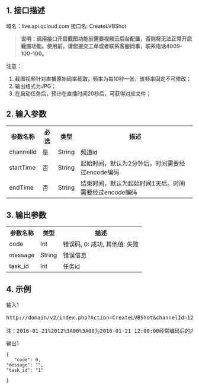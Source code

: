## 1. 接口描述

域名：live.api.qcloud.com
接口名: CreateLVBShot

> **说明：调用接口开启截图功能前需要视频云后台配置，否则将无法正常开启截图功能。使用前，请您提交工单或者联系客服同事，联系电话4009-100-100。**

注意：
1. 截图视频针对直播原始码率截取，频率为每10秒一张，该频率固定不可修改；
2. 输出格式为JPG；
3. 在启动任务后，预计在直播时间20秒后，可获得对应文件；


## 2. 输入参数
</b></th>
<table class="t"><tbody><tr>
<th><b>参数名称</b></th>
<th><b>必选</b></th>
<th><b>类型</b></th>
<th><b>描述</b></th>
<tr>
<td> channelId
<td> 是
<td> String
<td> 频道id
<tr>
<td> startTime
<td> 否
<td> String
<td> 起始时间，默认为2分钟后。时间需要经过encode编码
<tr>
<td> endTime
<td> 否
<td> String
<td> 结束时间，默认为起始时间1天后。时间需要经过encode编码
</tbody></table>


</b></th>

## 3. 输出参数
</b></th>
<table class="t"><tbody><tr>
<th><b>参数名称</b></th>
<th><b>类型</b></th>
<th><b>描述</b></th>
<tr>
<td> code
<td> Int
<td> 错误码, 0: 成功, 其他值: 失败
<tr>
<td> message
<td> String
<td> 错误信息
<tr>
<tr>
<td> task_id
<td> Int
<td> 任务id
<tr>

</tbody></table>


</b></th>

## 4. 示例

输入1
<pre>
http://domain/v2/index.php?Action=CreateLVBShot&channelId=123&start_time=2016-01-21%2012%3A00%3A00&<a href="/doc/api/229/6976">公共请求参数</a>

注：2016-01-21%2012%3A00%3A00为2016-01-21 12:00:00经常编码后的内容
</pre>

输出1
```
{
   "code": 0,
"message": "",
"task_id": "1"

}

```

